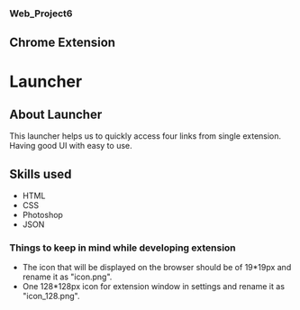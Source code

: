 ### Web_Project6 
## Chrome Extension
# Launcher
## About Launcher
This launcher helps us to quickly access four links from single extension. Having good UI with easy to use.
## Skills used
- HTML
- CSS
- Photoshop
- JSON
### Things to keep in mind while developing extension
- The icon that will be displayed on the browser should be of 19*19px and rename it as "icon.png".
- One 128*128px icon for extension window in settings and rename it as "icon_128.png".
